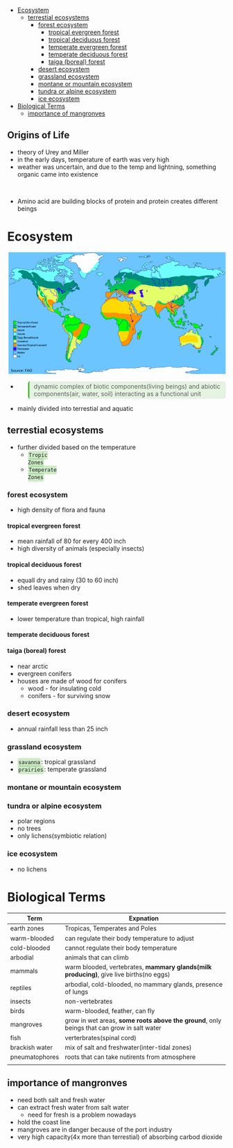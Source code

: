 - [Ecosystem](#ecosystem)
  - [terrestial ecosystems](#terrestial-ecosystems)
    - [forest ecosystem](#forest-ecosystem)
      - [tropical evergreen forest](#tropical-evergreen-forest)
      - [tropical deciduous forest](#tropical-deciduous-forest)
      - [temperate evergreen forest](#temperate-evergreen-forest)
      - [temperate deciduous forest](#temperate-deciduous-forest)
      - [taiga (boreal) forest](#taiga-boreal-forest)
    - [desert ecosystem](#desert-ecosystem)
    - [grassland ecosystem](#grassland-ecosystem)
    - [montane or mountain ecosystem](#montane-or-mountain-ecosystem)
    - [tundra or alpine ecosystem](#tundra-or-alpine-ecosystem)
    - [ice ecosystem](#ice-ecosystem)
- [Biological Terms](#biological-terms)
  - [importance of mangronves](#importance-of-mangronves)

## Origins of Life

- theory of Urey and Miller
- in the early days, temperature of earth was very high
- weather was uncertain, and due to the temp and lightning, something organic came into existence

<br>

- Amino acid are building blocks of protein and protein creates different beings

# Ecosystem

![Ecosystem Map](/assets/images/2022-01-13-17-13-13.png)

- <blockquote style="background-color: #43b02a20; padding:3px 2px; border-radius: 5px; border-left: 0.25em solid #43b02a; padding-left: 0.75em">dynamic complex of biotic components(living beings) and abiotic components(air, water, soil) interacting as a functional unit</blockquote>
- mainly divided into terrestial and aquatic


## terrestial ecosystems

- further divided based on the temperature 
  - <code style="background-color: #43b02a40; padding:3px 2px; border-radius: 5px">Tropic Zones</code>
  - <code style="background-color: #43b02a40; padding:3px 2px; border-radius: 5px">Temperate Zones</code>
      

### forest ecosystem

- high density of flora and fauna
  
#### tropical evergreen forest 

- mean rainfall of 80 for every 400 inch
- high diversity of animals (especially insects)
  
#### tropical deciduous forest

- equall dry and rainy (30 to 60 inch)
- shed leaves when dry
   
#### temperate evergreen forest

- lower temperature than tropical, high rainfall

#### temperate deciduous forest

#### taiga (boreal) forest

- near arctic
- evergreen conifers
- houses are made of wood for conifers
  - wood - for insulating cold
  - conifers - for surviving snow

### desert ecosystem

- annual rainfall less than 25 inch

### grassland ecosystem

- <code style="background-color: #43b02a40; padding:3px 2px; border-radius: 5px">savanna</code>: tropical grassland
- <code style="background-color: #43b02a40; padding:3px 2px; border-radius: 5px">prairies</code>: temperate grassland

### montane or mountain ecosystem

### tundra or alpine ecosystem

- polar regions
- no trees
- only lichens(symbiotic relation)

### ice ecosystem

- no lichens

# Biological Terms

| Term           | Expnation                                                                                   |
| -------------- | ------------------------------------------------------------------------------------------- |
| earth zones    | Tropicas, Temperates and Poles                                                              |
| warm-blooded   | can regulate their body temperature to adjust                                               |
| cold-blooded   | cannot regulate their body temperature                                                      |
| arbodial       | animals that can climb                                                                      |
| mammals        | warm blooded, vertebrates, **mammary glands(milk producing)**, give live births(no eggs)    |
| reptiles       | arbodial, cold-blooded, no mammary glands, presence of lungs                                |
| insects        | non-vertebrates                                                                             |
| birds          | warm-blooded, feather, can fly                                                              |
| mangroves      | grow in wet areas, **some roots above the ground**, only beings that can grow in salt water |
| fish           | verterbrates(spinal cord)                                                                   |
| brackish water | mix of salt and freshwater(inter-tidal zones)                                               |
| pneumatophores | roots that can take nutirents from atmosphere                                               |
|                |                                                                                             |

## importance of mangronves

- need both salt and fresh water
- can extract fresh water from salt water
  - need for fresh is a problem nowadays
- hold the coast line
- mangroves are in danger because of the port industry
- very high capacity(4x more than terrestial) of absorbing carbod dioxide 
